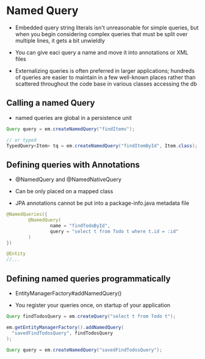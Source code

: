 # Named Query

- Embedded query string literals isn't unreasonable for simple queries, but when
  you begin considering complex queries that must be split over multiple lines,
  it gets a bit unwieldly

- You can give eaci query a name and move it into annotations or XML files

- Externalizing queries is often preferred in larger applications; hundreds of
  queries are easier to maintain in a few well-known places rather than
  scattered throughout the code base in various classes accessing the db

## Calling a named Query

- named queries are global in a persistence unit

```java
Query query = em.createNamedQuery("findItems");

// or typed
TypedQuery<Item> tq = em.createNamedQuery("findItemById", Item.class);
```

## Defining queries with Annotations

- @NamedQuery and @NamedNativeQuery

- Can be only placed on a mapped class

- JPA annotations cannot be put into a package-info.java metadata file

```java
@NamedQueries({
        @NamedQuery(
                name = "findTodoById",
                query = "select t from Todo t where t.id = :id"
        )
})

@Entity
//...
```

## Defining named queries programmatically

- EntityManagerFactory#addNamedQuery()

- You register your queries once, on startup of your application 
```java
Query findTodosQuery = em.createQuery("select t from Todo t");

em.getEntityManagerFactory().addNamedQuery(
  "savedFindTodosQuery", findTodosQuery
);

Query query = em.createNamedQuery("savedFindTodosQuery");
```
